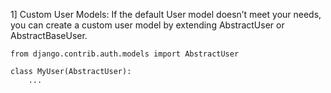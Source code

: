 1] Custom User Models: 
If the default User model doesn’t meet your needs, you can create a custom user model by extending AbstractUser or AbstractBaseUser.

    from django.contrib.auth.models import AbstractUser

    class MyUser(AbstractUser):
        ...
